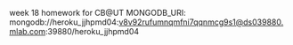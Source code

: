 
week 18 homework for CB@UT
MONGODB_URI: mongodb://heroku_jjhpmd04:v8v92rufumnqmfni7qqnmcg9s1@ds039880.mlab.com:39880/heroku_jjhpmd04